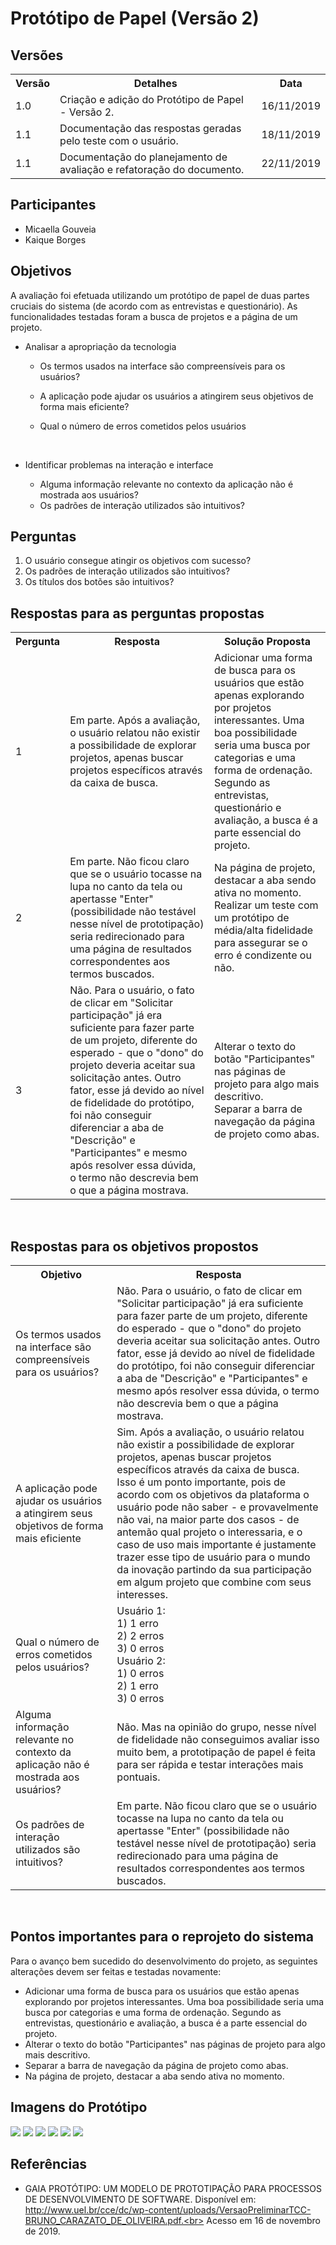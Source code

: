 # Protótipo de Papel (Versão 2)
<div class="line"></div>

## Versões

<table class="versions">
	<tr>
		<th class="version_header">Versão</th>
		<th>Detalhes</th>
		<th>Data</th>
	</tr>
	<tr>
		<td>1.0</td>
		<td>Criação e adição do Protótipo de Papel - Versão 2.</td>
		<td>16/11/2019</td>
	</tr>
	<tr>
		<td>1.1</td>
		<td>Documentação das respostas geradas pelo teste com o usuário.</td>
		<td>18/11/2019</td>
	</tr>	
	<tr>
		<td>1.1</td>
		<td>Documentação do planejamento de avaliação e refatoração do documento.</td>
		<td>22/11/2019</td>
	</tr>	
</table> 

## Participantes
- Micaella Gouveia
- Kaique Borges

## Objetivos

A avaliação foi efetuada utilizando um protótipo de papel de duas partes cruciais do sistema (de acordo com as entrevistas e questionário). As funcionalidades testadas foram a busca de projetos e a página de um projeto.
<br>

-  Analisar a apropriação da tecnologia

     - Os termos usados na interface são compreensíveis para os usuários?

     - A aplicação pode ajudar os usuários a atingirem seus objetivos de forma mais eficiente?
     - Qual o número de erros cometidos pelos usuários
	 
<br>

-  Identificar problemas na interação e interface

     - Alguma informação relevante no contexto da aplicação não é mostrada aos usuários?
	 - Os padrões de interação utilizados são intuitivos?



## Perguntas

1. O usuário consegue atingir os objetivos com sucesso?
2. Os padrões de interação utilizados são intuitivos?
3. Os títulos dos botões são intuitivos?

## Respostas para as perguntas propostas

<table class="versions">
	<tr>
		<th>Pergunta</th>
		<th>Resposta</th>
        <th>Solução Proposta</th>
	</tr>
	<tr>
		<td>1</td>
		<td>Em parte. Após a avaliação, o usuário relatou não existir a possibilidade de explorar projetos, apenas buscar projetos específicos através da caixa de busca.</td>
        <td>Adicionar uma forma de busca para os usuários que estão apenas explorando por projetos interessantes. Uma boa possibilidade seria uma busca por categorias e uma forma de ordenação. Segundo as entrevistas, questionário e avaliação, a busca é a parte essencial do projeto.</td>
	</tr>
	<tr>
		<td>2</td>
		<td>Em parte. Não ficou claro que se o usuário tocasse na lupa no canto da tela ou apertasse "Enter" (possibilidade não testável nesse nível de prototipação) seria redirecionado para uma página de resultados correspondentes aos termos buscados.</td>
        <td>Na página de projeto, destacar a aba sendo ativa no momento.<br>Realizar um teste com um protótipo de média/alta fidelidade para assegurar se o erro é condizente ou não.</td>
	</tr>
	<tr>
		<td>3</td>
		<td>Não. Para o usuário, o fato de clicar em "Solicitar participação" já era suficiente para fazer parte de um projeto, diferente do esperado - que o "dono" do projeto deveria aceitar sua solicitação antes. Outro fator, esse já devido ao nível de fidelidade do protótipo, foi não conseguir diferenciar a aba de "Descrição" e "Participantes" e mesmo após resolver essa dúvida, o termo não descrevia bem o que a página mostrava.</td>
        <td>Alterar o texto do botão "Participantes" nas páginas de projeto para algo mais descritivo.<br>Separar a barra de navegação da página de projeto como abas.</td>
	</tr>
</table> 
<br>

## Respostas para os objetivos propostos

<table class="versions">
	<tr>
		<th>Objetivo</th>
		<th>Resposta</th>
	</tr>
	<tr>
		<td>Os termos usados na interface são compreensíveis para os usuários?</td>
		<td>Não. Para o usuário, o fato de clicar em "Solicitar participação" já era suficiente para fazer parte de um projeto, diferente do esperado - que o "dono" do projeto deveria aceitar sua solicitação antes. Outro fator, esse já devido ao nível de fidelidade do protótipo, foi não conseguir diferenciar a aba de "Descrição" e "Participantes" e mesmo após resolver essa dúvida, o termo não descrevia bem o que a página mostrava.</td>
	</tr>
	<tr>
		<td>A aplicação pode ajudar os usuários a atingirem seus objetivos de forma mais eficiente</td>
		<td>Sim. Após a avaliação, o usuário relatou não existir a possibilidade de explorar projetos, apenas buscar projetos específicos através da caixa de busca. Isso é um ponto importante, pois de acordo com os objetivos da plataforma o usuário pode não saber - e provavelmente não vai, na maior parte dos casos - de antemão qual projeto o interessaria, e o caso de uso mais importante é justamente trazer esse tipo de usuário para o mundo da inovação partindo da sua participação em algum projeto que combine com seus interesses.</td>
	</tr>
	<tr>
		<td>Qual o número de erros cometidos pelos usuários?</td>
		<td>Usuário 1:<br>1) 1 erro<br>2) 2 erros <br> 3) 0 erros<br>
		Usuário 2:<br>1) 0 erros<br>2) 1 erro<br>3) 0 erros</td>
	</tr>
	<tr>
		<td>Alguma informação relevante no contexto da aplicação não é mostrada aos usuários?</td>
		<td> Não. Mas na opinião do grupo, nesse nível de fidelidade não conseguimos avaliar isso muito bem, a prototipação de papel é feita para ser rápida e testar interações mais pontuais.</td>
	<tr>
		<td>Os padrões de interação utilizados são intuitivos?</td>
		<td>Em parte. Não ficou claro que se o usuário tocasse na lupa no canto da tela ou apertasse "Enter" (possibilidade não testável nesse nível de prototipação) seria redirecionado para uma página de resultados correspondentes aos termos buscados.</td>
	</tr>
</table> 
<br>

## Pontos importantes para o reprojeto do sistema

Para o avanço bem sucedido do desenvolvimento do projeto, as seguintes alterações devem ser feitas e testadas novamente:

- Adicionar uma forma de busca para os usuários que estão apenas explorando por projetos interessantes. Uma boa possibilidade seria uma busca por categorias e uma forma de ordenação. Segundo as entrevistas, questionário e avaliação, a busca é a parte essencial do projeto.
- Alterar o texto do botão "Participantes" nas páginas de projeto para algo mais descritivo.
- Separar a barra de navegação da página de projeto como abas.
- Na página de projeto, destacar a aba sendo ativa no momento.




## Imagens do Protótipo
<img src="../assets/prototipo2/Protótipo2-1.png">
<img src="../assets/prototipo2/Protótipo2-2.png">
<img src="../assets/prototipo2/Protótipo2-3.png">
<img src="../assets/prototipo2/Protótipo2-4.png">
<img src="../assets/prototipo2/Protótipo2-5.png">
<img src="../assets/prototipo2/Protótipo2-6.png">

## Referências

- GAIA PROTÓTIPO: UM MODELO DE PROTOTIPAÇÃO PARA PROCESSOS DE DESENVOLVIMENTO DE
SOFTWARE.  Disponível em: http://www.uel.br/cce/dc/wp-content/uploads/VersaoPreliminarTCC-BRUNO_CARAZATO_DE_OLIVEIRA.pdf.<br>
Acesso em 16 de novembro de 2019.